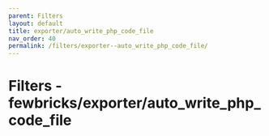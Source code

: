 ```yaml
---
parent: Filters
layout: default
title: exporter/auto_write_php_code_file
nav_order: 40
permalink: /filters/exporter--auto_write_php_code_file/
---
```


# Filters - fewbricks/exporter/auto_write_php_code_file


